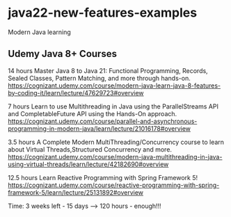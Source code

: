 # java22-new-features-examples
Modern Java learning

## Udemy Java 8+ Courses

14 hours
Master Java 8 to Java 21: Functional Programming, Records, Sealed Classes, Pattern Matching, and more through hands-on.
https://cognizant.udemy.com/course/modern-java-learn-java-8-features-by-coding-it/learn/lecture/47629723#overview

7 hours
Learn to use Multithreading in Java using the ParallelStreams API and CompletableFuture API using the Hands-On approach.
https://cognizant.udemy.com/course/parallel-and-asynchronous-programming-in-modern-java/learn/lecture/21016178#overview


3.5 hours
A Complete Modern MultiThreading/Concurrency course to learn about Virtual Threads,Structured Concurrency and more.
https://cognizant.udemy.com/course/modern-java-multithreading-in-java-using-virtual-threads/learn/lecture/42182690#overview


12.5 hours
Learn Reactive Programming with Spring Framework 5!
https://cognizant.udemy.com/course/reactive-programming-with-spring-framework-5/learn/lecture/25131892#overview

Time: 3 weeks left - 15 days —> 120 hours - enough!!!




